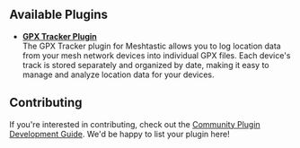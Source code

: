 ## Available Plugins

- **[GPX Tracker Plugin](https://github.com/fernandodpr/MMR-GPXTRacker)**  
  The GPX Tracker plugin for Meshtastic allows you to log location data from your mesh network devices into individual GPX files. Each device's track is stored separately and organized by date, making it easy to manage and analyze location data for your devices.

## Contributing

If you're interested in contributing, check out the [Community Plugin Development Guide](Community-Plugin-Development-Guide). We'd be happy to list your plugin here!
